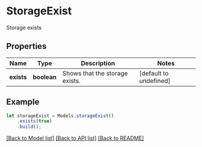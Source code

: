 # StorageExist

Storage exists

## Properties
Name | Type | Description | Notes
---- | ---- | ----------- | -----
**exists** | **boolean** | Shows that the storage exists.              | [default to undefined]


## Example
```typescript
let storageExist = Models.storageExist()
    .exists(true)
    .build();
```


[[Back to Model list]](README.md#documentation-for-models) [[Back to API list]](README.md#documentation-for-api-endpoints) [[Back to README]](README.md)
